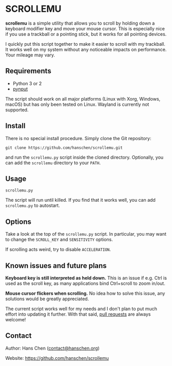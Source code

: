 SCROLLEMU
=========

**scrollemu** is a simple utility that allows you to scroll by holding down a
keyboard modifier key and move your mouse cursor. This is especially nice if
you use a trackball or a pointing stick, but it works for all pointing devices.

I quickly put this script together to make it easier to scroll with my
trackball. It works well on my system without any noticeable impacts on
performance. Your mileage may vary.


Requirements
------------

* Python 3 or 2
* [pynput]

The script should work on all major platforms (Linux with Xorg, Windows,
macOS) but has only been tested on Linux. Wayland is currently not supported.

[pynput]: https://pypi.org/project/pynput/


Install
-------

There is no special install procedure. Simply clone the Git repository:

    git clone https://github.com/hanschen/scrollemu.git

and run the `scrollemu.py` script inside the cloned directory.
Optionally, you can add the `scrollemu` directory to your ``PATH``.


Usage
-----

    scrollemu.py

The script will run until killed. If you find that it works well, you can add
`scrollemu.py` to autostart.


Options
-------

Take a look at the top of the `scrollemu.py` script. In particular, you may
want to change the `SCROLL_KEY` and `SENSITIVITY` options.

If scrolling acts weird, try to disable `ACCELERATION`.


Known issues and future plans
-----------------------------

**Keyboard key is still interpreted as held down.**
This is an issue if e.g. Ctrl is used as the scroll key, as many applications
bind Ctrl+scroll to zoom in/out.

**Mouse cursor flickers when scrolling.**
No idea how to solve this issue, any solutions would be greatly appreciated.

The current script works well for my needs and I don't plan to put much effort
into updating it further. With that said, [pull requests] are always welcome!

[pull requests]: https://github.com/hanschen/scrollemu/pulls


Contact
-------

Author: Hans Chen (contact@hanschen.org)

Website: https://github.com/hanschen/scrollemu

